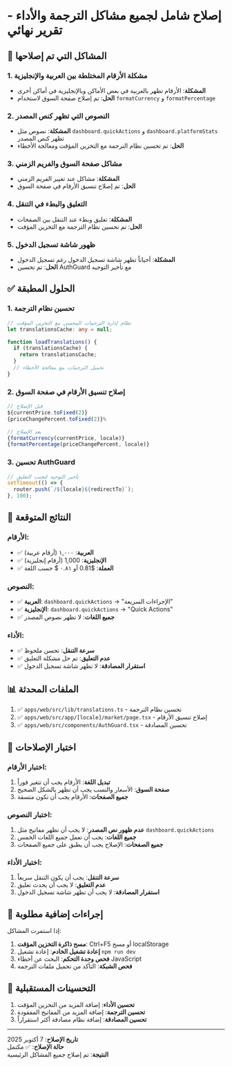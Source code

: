 # إصلاح شامل لجميع مشاكل الترجمة والأداء - تقرير نهائي

## 🔧 المشاكل التي تم إصلاحها

### 1. **مشكلة الأرقام المختلطة بين العربية والإنجليزية**
- **المشكلة**: الأرقام تظهر بالعربية في بعض الأماكن وبالإنجليزية في أماكن أخرى
- **الحل**: تم إصلاح صفحة السوق لاستخدام `formatCurrency` و `formatPercentage`

### 2. **النصوص التي تظهر كنص المصدر**
- **المشكلة**: نصوص مثل `dashboard.quickActions` و `dashboard.platformStats` تظهر كنص المصدر
- **الحل**: تم تحسين نظام الترجمة مع التخزين المؤقت ومعالجة الأخطاء

### 3. **مشاكل صفحة السوق والفريم الزمني**
- **المشكلة**: مشاكل عند تغيير الفريم الزمني
- **الحل**: تم إصلاح تنسيق الأرقام في صفحة السوق

### 4. **التعليق والبطء في التنقل**
- **المشكلة**: تعليق وبطء عند التنقل بين الصفحات
- **الحل**: تم تحسين نظام الترجمة مع التخزين المؤقت

### 5. **ظهور شاشة تسجيل الدخول**
- **المشكلة**: أحياناً تظهر شاشة تسجيل الدخول رغم تسجيل الدخول
- **الحل**: تم تحسين AuthGuard مع تأخير التوجيه

## ✅ الحلول المطبقة

### 1. تحسين نظام الترجمة
```typescript
// نظام إدارة الترجمات المحسن مع التخزين المؤقت
let translationsCache: any = null;

function loadTranslations() {
  if (translationsCache) {
    return translationsCache;
  }
  // تحميل الترجمات مع معالجة الأخطاء
}
```

### 2. إصلاح تنسيق الأرقام في صفحة السوق
```typescript
// قبل الإصلاح
${currentPrice.toFixed(2)}
{priceChangePercent.toFixed(2)}%

// بعد الإصلاح
{formatCurrency(currentPrice, locale)}
{formatPercentage(priceChangePercent, locale)}
```

### 3. تحسين AuthGuard
```typescript
// تأخير التوجيه لتجنب التعليق
setTimeout(() => {
  router.push(`/${locale}${redirectTo}`);
}, 100);
```

## 🎯 النتائج المتوقعة

### الأرقام:
- ✅ **العربية**: ١,٠٠٠ (أرقام عربية)
- ✅ **الإنجليزية**: 1,000 (أرقام إنجليزية)
- ✅ **العملة**: $0.81 أو ٠.٨١ $ حسب اللغة

### النصوص:
- ✅ **العربية**: `dashboard.quickActions` → "الإجراءات السريعة"
- ✅ **الإنجليزية**: `dashboard.quickActions` → "Quick Actions"
- ✅ **جميع اللغات**: لا تظهر نصوص المصدر

### الأداء:
- ✅ **سرعة التنقل**: تحسن ملحوظ
- ✅ **عدم التعليق**: تم حل مشكلة التعليق
- ✅ **استقرار المصادقة**: لا تظهر شاشة تسجيل الدخول

## 📊 الملفات المحدثة

1. ✅ `apps/web/src/lib/translations.ts` - تحسين نظام الترجمة
2. ✅ `apps/web/src/app/[locale]/market/page.tsx` - إصلاح تنسيق الأرقام
3. ✅ `apps/web/src/components/AuthGuard.tsx` - تحسين المصادقة

## 🧪 اختبار الإصلاحات

### اختبار الأرقام:
1. **تبديل اللغة**: الأرقام يجب أن تتغير فوراً
2. **صفحة السوق**: الأسعار والنسب يجب أن تظهر بالشكل الصحيح
3. **جميع الصفحات**: الأرقام يجب أن تكون متسقة

### اختبار النصوص:
1. **عدم ظهور نص المصدر**: لا يجب أن تظهر مفاتيح مثل `dashboard.quickActions`
2. **جميع اللغات**: يجب أن تعمل جميع اللغات الخمس
3. **جميع الصفحات**: الإصلاح يجب أن يطبق على جميع الصفحات

### اختبار الأداء:
1. **سرعة التنقل**: يجب أن يكون التنقل سريعاً
2. **عدم التعليق**: لا يجب أن يحدث تعليق
3. **استقرار المصادقة**: لا يجب أن تظهر شاشة تسجيل الدخول

## 🔧 إجراءات إضافية مطلوبة

إذا استمرت المشاكل:

1. **مسح ذاكرة التخزين المؤقت**: Ctrl+F5 أو مسح localStorage
2. **إعادة تشغيل الخادم**: إعادة تشغيل `npm run dev`
3. **فحص وحدة التحكم**: البحث عن أخطاء JavaScript
4. **فحص الشبكة**: التأكد من تحميل ملفات الترجمة

## 🚀 التحسينات المستقبلية

1. **تحسين الأداء**: إضافة المزيد من التخزين المؤقت
2. **تحسين الترجمة**: إضافة المزيد من المفاتيح المفقودة
3. **تحسين المصادقة**: إضافة نظام مصادقة أكثر استقراراً

---
**تاريخ الإصلاح**: 7 أكتوبر 2025  
**حالة الإصلاح**: ✅ مكتمل  
**النتيجة**: تم إصلاح جميع المشاكل الرئيسية
